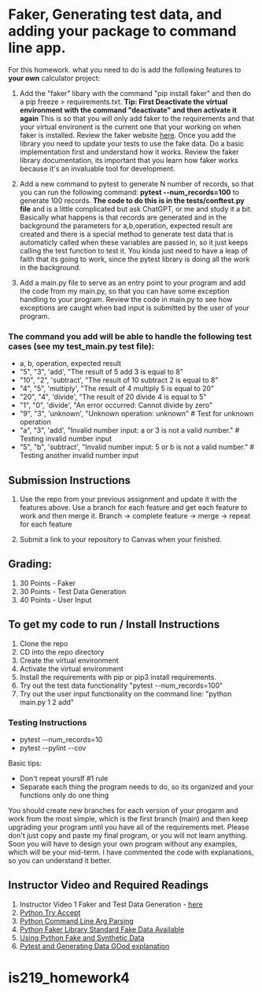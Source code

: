 # Faker, Generating test data, and adding your package to command line app.

For this homework. what you need to do is add the following features to **your own** calculator project:

1. Add the "faker" libary with the command "pip install faker" and then do a pip freeze > requirements.txt.  **Tip:  First Deactivate the virtual environment with the command "deactivate" and then activate it again** This is so that you will only add faker to the requirements and that your virtual environent is the current one that your working on when faker is installed.  Review the faker website [here](https://faker.readthedocs.io/en/master/#).  Once you add the library you need to update your tests to use the fake data.  Do a basic implementation first and understand how it works.  Review the faker library documentation, its important that you learn how faker works because it's an invaluable tool for development.

2. Add a new command to pytest to generate  N number of records, so that you can run the following command: **pytest --num_records=100** to generate 100 records.  **The code to do this is in the tests/conftest.py file** and is a little complicated but ask ChatGPT, or me and study it a bit.  Basically what happens is that records are generated and in the background the parameters for a,b,operation, expected result are created and there is a special method to generate test data that is automaticly called when these variables are passed in, so it just keeps calling the test function to test it.  You kinda just need to have a leap of faith that its going to work, since the pytest library is doing all the work in the background.

3. Add a main.py file to serve as an entry point to your program and add the code from my main.py, so that you can have some exception handling to your program.  Review the code in main.py to see how exceptions are caught when bad input is submitted by the user of your program.  

### The command you add will be able to handle the following test cases (see my test_main.py test file):
* a, b, operation, expected result
* "5", "3", 'add', "The result of 5 add 3 is equal to 8"
* "10", "2", 'subtract', "The result of 10 subtract 2 is equal to 8"
* "4", "5", 'multiply', "The result of 4 multiply 5 is equal to 20"
* "20", "4", 'divide', "The result of 20 divide 4 is equal to 5"
* "1", "0", 'divide', "An error occurred: Cannot divide by zero"  
* "9", "3", 'unknown', "Unknown operation: unknown"  # Test for unknown operation
* "a", "3", 'add', "Invalid number input: a or 3 is not a valid number."  # Testing invalid number input
* "5", "b", 'subtract', "Invalid number input: 5 or b is not a valid number." # Testing another invalid number input


## Submission Instructions
1.  Use the repo from your previous assignment and update it with the features above.  Use a branch for each feature and get each feature to work and then merge it.  Branch -> complete feature -> merge -> repeat for each feature

2.  Submit a link to your repository to Canvas when your finished.

## Grading:

1.  30 Points - Faker 
2.  30 Points - Test Data Generation
3.  40 Points - User Input

## To get my code to run / Install Instructions

1.  Clone the repo
2.  CD into the repo directory
3.  Create the virtual environment
4.  Activate the virtual environment
5.  Install the requirements with pip or pip3 install requirements.
6.  Try out the test data functionality "pytest --num_records=100"
7.  Try out the user input functionality on the command line: "python main.py 1 2 add"

### Testing Instructions
* pytest --num_records=10
* pytest --pylint --cov 


Basic tips:
* Don't repeat yourslf #1 rule
* Separate each thing the program needs to do, so its organized and your functions only do one thing


You should create new branches for each version of your progarm and work from the most simple, which is the first branch (main) and then keep upgrading your program until you have all of the requirements met.  Please don't just copy and paste my final program, or you will not learn anything.  Soon you will have to design your own program without any examples, which will be your mid-term.  I have commented the code with explanations, so you can understand it better.   


## Instructor Video and Required Readings

1.  Instructor Video 1 Faker and Test Data Generation - [here](https://youtu.be/4x6JP0eUVzo)
2.  [Python Try Accept](https://www.geeksforgeeks.org/python-try-except/)
3.  [Python Command Line Arg Parsing](https://realpython.com/command-line-interfaces-python-argparse/)
4.  [Python Faker Library Standard Fake Data Available](https://faker.readthedocs.io/en/stable/providers.html)
5.  [Using Python Fake and Synthetic Data](https://www.udacity.com/blog/2023/03/creating-fake-data-in-python-using-faker.html)
6.  [Pytest and Generating Data GOod explanation](https://pytest-with-eric.com/introduction/pytest-generate-tests/)
# is219_homework4
